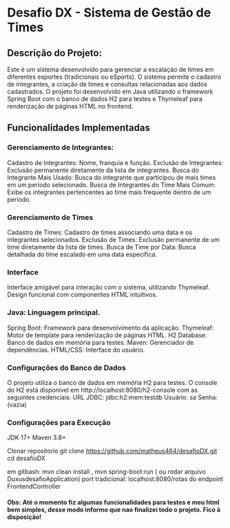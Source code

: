 # Desafio DX - Sistema de Gestão de Times

## Descrição do Projeto:

Este é um sistema desenvolvido para gerenciar a escalação de times em diferentes esportes (tradicionais ou eSports). O sistema permite o cadastro de integrantes, a criação de times e consultas relacionadas aos dados cadastrados.
O projeto foi desenvolvido em Java utilizando o framework Spring Boot com o banco de dados H2 para testes e Thymeleaf para renderização de páginas HTML no frontend.

## Funcionalidades Implementadas

### Gerenciamento de Integrantes:
Cadastro de Integrantes:
Nome, franquia e função.
Exclusão de Integrantes:
Exclusão permanente diretamente da lista de integrantes.
Busca do Integrante Mais Usado:
Busca do integrante que participou de mais times em um período selecionado.
Busca de Integrantes do Time Mais Comum:
Exibe os integrantes pertencentes ao time mais frequente dentro de um período.

### Gerenciamento de Times

Cadastro de Times:
Cadastro de times associando uma data e os integrantes selecionados.
Exclusão de Times:
Exclusão permanente de um time diretamente da lista de times.
Busca de Time por Data:
Busca detalhada do time escalado em uma data específica.

### Interface
Interface amigável para interação com o sistema, utilizando Thymeleaf.
Design funcional com componentes HTML intuitivos.

### Java: Linguagem principal.
Spring Boot: Framework para desenvolvimento da aplicação.
Thymeleaf: Motor de template para renderização de páginas HTML.
H2 Database: Banco de dados em memória para testes.
Maven: Gerenciador de dependências.
HTML/CSS: Interface do usuário.

### Configurações do Banco de Dados
O projeto utiliza o banco de dados em memória H2 para testes. O console do H2 está disponível em http://localhost:8080/h2-console com as seguintes credenciais:
URL JDBC: jdbc:h2:mem:testdb
Usuário: sa
Senha: (vazia)


### Configurações para Execução
JDK 17+
Maven 3.8+

Clonar repositorio git clone https://github.com/matheus464/desafioDX.git
cd desafioDX

em gitbash: mvn clean install , mvn spring-boot:run ( ou rodar arquivo DuxusdesafioApplication)
port tradicional: localhost:8080/rotas do endpoint FrontendController

#### Obs: Até o momento fiz algumas funcionalidades para testes e meu html bem simples, desse modo informo que nao finalizei todo o projeto. Fico à disposição!
